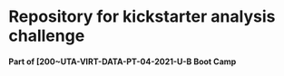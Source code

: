 # Repository for kickstarter analysis challenge

#### Part of [200~UTA-VIRT-DATA-PT-04-2021-U-B Boot Camp

